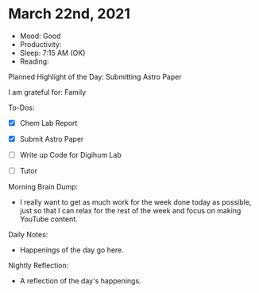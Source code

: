 # March 22nd, 2021

- Mood: Good
- Productivity: 
- Sleep: 7:15 AM (OK)
- Reading: 

Planned Highlight of the Day: Submitting Astro Paper

I am grateful for: Family

To-Dos:
- [x] Chem Lab Report
- [x] Submit Astro Paper
- [ ] Write up Code for Digihum Lab
- [ ] Tutor


Morning Brain Dump:
- I really want to get as much work for the week done today as possible, just so that I can relax for the rest of the week and focus on making YouTube content. 

Daily Notes:
- Happenings of the day go here.


Nightly Reflection: 
- A reflection of the day's happenings.





